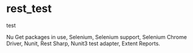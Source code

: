 # rest_test
test

Nu Get packages in use,
Selenium,
Selenium support,
Selenium Chrome Driver,
Nunit,
Rest Sharp,
Nunit3 test adapter,
Extent Reports.

